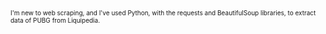 
<span style="font-size: 10px;">I'm new to web scraping, and I've used Python, with the requests and BeautifulSoup libraries, to extract data of PUBG from Liquipedia.</span>

